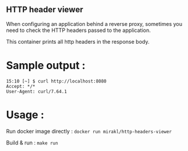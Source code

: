 ## HTTP header viewer

When configuring an application behind a reverse proxy, sometimes you need to check the HTTP headers passed to the application.

This container prints all http headers in the response body.

# Sample output : 

    15:10 [~] $ curl http://localhost:8080
    Accept: */*
    User-Agent: curl/7.64.1

# Usage : 

Run docker image directly : `docker run mirakl/http-headers-viewer`

Build & run : `make run`

